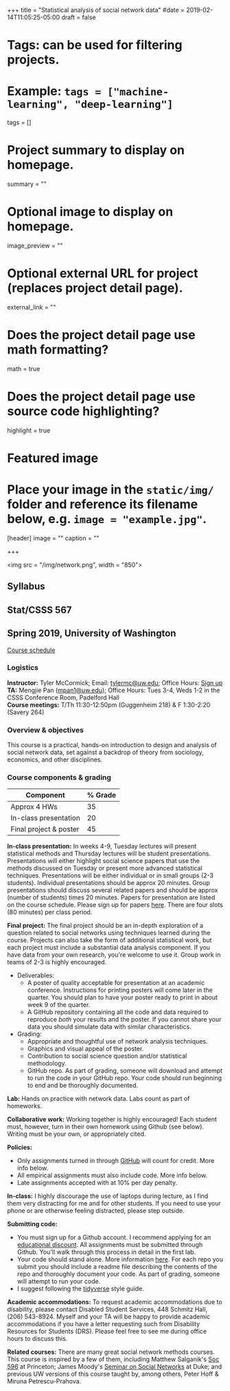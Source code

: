+++
title = "Statistical analysis of social network data"
#date = 2019-02-14T11:05:25-05:00
draft = false

# Tags: can be used for filtering projects.
# Example: `tags = ["machine-learning", "deep-learning"]`
tags = []

# Project summary to display on homepage.
summary = ""

# Optional image to display on homepage.
image_preview = ""

# Optional external URL for project (replaces project detail page).
external_link = ""

# Does the project detail page use math formatting?
math = true

# Does the project detail page use source code highlighting?
highlight = true

# Featured image
# Place your image in the `static/img/` folder and reference its filename below, e.g. `image = "example.jpg"`.
[header]
image = ""
caption = ""

+++

<img src = "/img/network.png", width = "850">

## Syllabus 
## Stat/CSSS 567
## Spring 2019, University of Washington

[Course schedule](https://thmccormick.github.io/class/567_sp19_schedule/)

### Logistics
**Instructor:** Tyler McCormick; Email: tylermc@uw.edu; Office Hours: [Sign up](https://calendar.google.com/calendar/selfsched?sstoken=UUd2aTl3eEVCaXJ3fGRlZmF1bHR8MzdkZGUwNWNlZGFiMWQwY2RmMGUwMDljZjc3ZDk3ZDI)<br>
**TA:** Mengjie Pan (mpan1@uw.edu); Office Hours: Tues 3-4, Weds 1-2 in the CSSS Conference Room, Padelford Hall <br>
**Course meetings:** T/Th 11:30-12:50pm (Guggenheim 218) & F 1:30-2:20 (Savery 264) <br>


### Overview & objectives
This course is a practical, hands-on introduction to design and analysis of social network data, set against a backdrop of theory from sociology, economics, and other disciplines.

### Course components & grading

Component | % Grade
---|:---
Approx 4 HWs | 35
In-class presentation| 20
Final project & poster|45

**In-class presentation:**
In weeks 4-9, Tuesday lectures will present statistical methods and Thursday lectures will be student presentations.  Presentations will either highlight social science papers that use the methods discussed on Tuesday or present more advanced statistical techniques.  Presentations will be either individual or in small groups (2-3 students).  Individual presentations should be approx 20 minutes.  Group presentations should discuss several related papers and should be approx (number of students) times 20 minutes.  Papers for presentation are listed on the course schedule.  Please sign up for papers [here](https://docs.google.com/document/d/1Su_JYou3SbHnY4Oo2h9ASFV99Mf8Na4x0jOTCvmiS5A/edit?usp=sharing).  There are four slots (80 minutes) per class period.

**Final project:**
The final project should be an in-depth exploration of a question related to social networks using techniques learned during the course.  Projects can also take the form of additional statistical work, but each project must include a substantial data analysis component.  If you have data from your own research, you're welcome to use it.  Group work in teams of 2-3 is highly encouraged.

+ Deliverables:
	+ A poster of quality acceptable for presentation at an academic conference.  Instructions for printing posters will come later in the quarter.  You should plan to have your poster ready to print in about week 9 of the quarter. 
	+ A GitHub repository containing all the code and data required to reproduce *both* your results and the poster.  If you cannot share your data you should simulate data with similar characteristics.
+ Grading:
	+ Appropriate and thoughtful use of network analysis techniques.
	+ Graphics and visual appeal of the poster.
	+ Contribution to social science question and/or statistical methodology.
	+ GitHub repo.  As part of grading, someone will download and attempt to run the code in your GitHub repo.  Your code should run beginning to end and be thoroughly documented.


**Lab:**
Hands on practice with network data.  Labs count as part of homeworks. 


**Collaborative work:** Working together is highly encouraged!  Each student must, however, turn in their own homework using Github (see below).  Writing must be your own, or appropriately cited.  

**Policies:**

+ Only assignments turned in through [GitHub](https://github.com/) will count for credit. More info below.  
+ All empirical assignments must also include code.  More info below.
+ Late assignments accepted with at 10% per day penalty. 

**In-class:** I highly discourage the use of laptops during lecture, as I find them very distracting for me and for other students.  If you need to use your phone or are otherwise feeling distracted, please step outside. 


**Submitting code:**

+ You must sign up for a Github account.  I recommend applying for an [educational discount](https://education.github.com/).  All assignments must be submitted through Github. You'll walk through this process in detail in the first lab.
+ Your code should stand alone.  More information [here](https://www.tidyverse.org/articles/2017/12/workflow-vs-script/).  For each repo you submit you should include a readme file describing the contents of the repo and thoroughly document your code. As part of grading, someone will attempt to run your code.
+ I suggest following the [tidyverse](https://style.tidyverse.org/) style guide.

**Academic accommodations:**
To request academic accommodations due to disability, please contact Disabled Student Services, 448 Schmitz Hall, (206) 543-8924.  Myself and your TA will be happy to provide academic accommodations if you have a letter requesting such from Disability Resources for Students (DRS).  Please feel free to see me during office hours to discuss this.

**Related courses:** There are many great social network methods courses.  This course is inspired by a few of them, including Matthew Salganik's [Soc 596](http://www.princeton.edu/~mjs3/soc596_sp08.shtml) at Princeton; James Moody's [Seminar on Social Networks](http://www.soc.duke.edu/~jmoody77/s884/syllabus_s15.pdf) at Duke; and previous UW versions of this course taught by, among others, Peter Hoff & Miruna Petrescu-Prahova.

